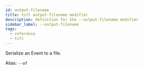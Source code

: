 ```yaml
---
id: output-filename
title: tctl output-filename modifier
description: definition for the --output-filename modifier
sidebar_label: --output-filename
tags:
  - reference
  - tctl
---
```


Serialize an Event to a file.

Alias: `--of`
